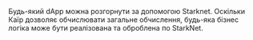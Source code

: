 Будь-який dApp можна розгорнути за допомогою Starknet. Оскільки Каїр дозволяє обчислювати загальне обчислення, будь-яка бізнес логіка може бути реалізована та оброблена по StarkNet.